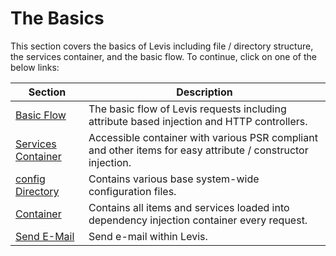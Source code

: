 
# The Basics

This section covers the basics of Levis including file / directory structure, the services container, and the basic flow.  To continue, click on one of the below links:

Section | Description
------------- |------------- 
[Basic Flow](flow.md) | The basic flow of Levis requests including attribute based injection and HTTP controllers.
[Services Container](services.md) | Accessible container with various PSR compliant and other items for easy attribute / constructor injection.
[config Directory](config.md) | Contains various base system-wide configuration files.
[Container](container.md) | Contains all items and services loaded into dependency injection container every request.
[Send E-Mail](email.md) | Send e-mail within Levis.


